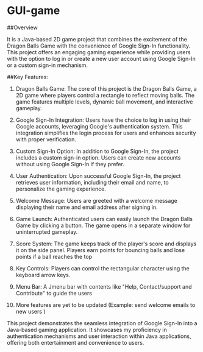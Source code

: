 # GUI-game

##Overview

It is a Java-based 2D game project that combines the excitement of the Dragon Balls Game with the convenience of Google Sign-In functionality. This project offers an engaging gaming experience while providing users with the option to log in or create a new user account using Google Sign-In or a custom sign-in mechanism.



##Key Features:

1. Dragon Balls Game: The core of this project is the Dragon Balls Game, a 2D game where players control a rectangle to reflect moving balls. The game features multiple levels, dynamic ball movement, and interactive gameplay.

2. Google Sign-In Integration: Users have the choice to log in using their Google accounts, leveraging Google's authentication system. This integration simplifies the login process for users and enhances security with proper verification.

3. Custom Sign-In Option: In addition to Google Sign-In, the project includes a custom sign-in option. Users can create new accounts without using Google Sign-In if they prefer.

4. User Authentication: Upon successful Google Sign-In, the project retrieves user information, including their email and name, to personalize the gaming experience.

5. Welcome Message: Users are greeted with a welcome message displaying their name and email address after signing in.

6. Game Launch: Authenticated users can easily launch the Dragon Balls Game by clicking a button. The game opens in a separate window for uninterrupted gameplay.

7. Score System: The game keeps track of the player's score and displays it on the side panel. Players earn points for bouncing balls and lose points if a ball reaches the top

8. Key Controls: Players can control the rectangular character using the keyboard arrow keys.

9. Menu Bar: A Jmenu bar with contents like "Help, Contact/support and Contribute" to guide the users

10. More features are yet to be updated (Example:  send welcome emails to new users )



This project demonstrates the seamless integration of Google Sign-In into a Java-based gaming application. It showcases my proficiency in authentication mechanisms and user interaction within Java applications, offering both entertainment and convenience to users.
